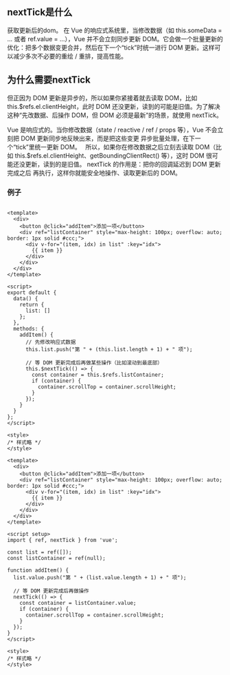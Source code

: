 ## nextTick是什么
获取更新后的dom。
在 Vue 的响应式系统里，当修改数据（如 this.someData = ... 或者 ref.value = ...），Vue 并不会立刻同步更新 DOM。它会做一个批量更新的优化：把多个数据变更合并，然后在下一个“tick”时统一进行 DOM 更新。这样可以减少多次不必要的重绘 / 重排，提高性能。

## 为什么需要nextTick
但正因为 DOM 更新是异步的，所以如果你紧接着就去读取 DOM，比如 this.$refs.el.clientHeight，此时 DOM 还没更新，读到的可能是旧值。为了解决这种“先改数据、后操作 DOM，但 DOM 必须是最新”的场景，就使用 nextTick。

Vue 是响应式的。当你修改数据（state / reactive / ref / props 等），Vue 不会立刻把 DOM 更新同步地反映出来，而是把这些变更 异步批量处理，在下一个“tick”里统一更新 DOM。 
所以，如果你在修改数据之后立刻去读取 DOM（比如 this.$refs.el.clientHeight、getBoundingClientRect() 等），这时 DOM 很可能还没更新，读到的是旧值。
nextTick 的作用是：把你的回调延迟到 DOM 更新完成之后 再执行，这样你就能安全地操作、读取更新后的 DOM。

### 例子
```vue

<template>
  <div>
    <button @click="addItem">添加一项</button>
    <div ref="listContainer" style="max-height: 100px; overflow: auto; border: 1px solid #ccc;">
      <div v-for="(item, idx) in list" :key="idx">
        {{ item }}
      </div>
    </div>
  </div>
</template>

<script>
export default {
  data() {
    return {
      list: []
    };
  },
  methods: {
    addItem() {
      // 先修改响应式数据
      this.list.push("第 " + (this.list.length + 1) + " 项");

      // 等 DOM 更新完成后再做某些操作（比如滚动到最底部）
      this.$nextTick(() => {
        const container = this.$refs.listContainer;
        if (container) {
          container.scrollTop = container.scrollHeight;
        }
      });
    }
  }
};
</script>

<style>
/* 样式略 */
</style>

```

```vue
<template>
  <div>
    <button @click="addItem">添加一项</button>
    <div ref="listContainer" style="max-height: 100px; overflow: auto; border: 1px solid #ccc;">
      <div v-for="(item, idx) in list" :key="idx">
        {{ item }}
      </div>
    </div>
  </div>
</template>

<script setup>
import { ref, nextTick } from 'vue';

const list = ref([]);
const listContainer = ref(null);

function addItem() {
  list.value.push("第 " + (list.value.length + 1) + " 项");

  // 等 DOM 更新完成后再做操作
  nextTick(() => {
    const container = listContainer.value;
    if (container) {
      container.scrollTop = container.scrollHeight;
    }
  });
}
</script>

<style>
/* 样式略 */
</style>

```